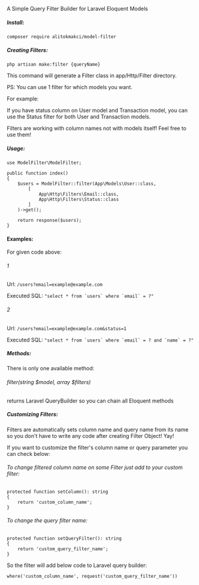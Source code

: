 A Simple Query Filter Builder for Laravel Eloquent Models

##### Install:

```
composer require alitokmakci/model-filter
```

##### Creating Filters:

```
php artisan make:filter {queryName}
```

This command will generate a Filter class in app/Http/Filter directory.

PS: You can use 1 filter for which models you want.

For example:

If you have status column on User model and Transaction model,
you can use the Status filter for both User and Transaction models.

Filters are working with column names not with models itself! Feel free to use them!

##### Usage:

```
use ModelFilter\ModelFilter;

public function index()
{
    $users = ModelFilter::filter(App\Models\User::class,
        [
            App\Http\Filters\Email::class,
            App\Http\Filters\Status::class
        ]
    )->get();
    
    return response($users);
}
```

#### Examples:
For given code above:
###### 1
Url: `/users?email=example@example.com`

Executed SQL: ```"select * from `users` where `email` = ?"```

###### 2
Url: `/users?email=example@example.com&status=1`

Executed SQL: ```"select * from `users` where `email` = ? and `name` = ?"```

##### Methods:
There is only one available method:

###### filter(string $model, array $filters)
returns Laravel QueryBuilder so you can chain all Eloquent methods

##### Customizing Filters:
Filters are automatically sets column name and query name from its name so you don't have to write any code after creating Filter Object! Yay!

If you want to customize the filter's column name or query parameter you can check below:

###### To change filtered column name on some Filter just add to your custom filter:

```
protected function setColumn(): string
{
    return 'custom_column_name';
}
```

###### To change the query filter name:

```
protected function setQueryFilter(): string
{
    return 'custom_query_filter_name';
}
```

So the filter will add below code to Laravel query builder:

`where('custom_column_name', request('custom_query_filter_name'))`
